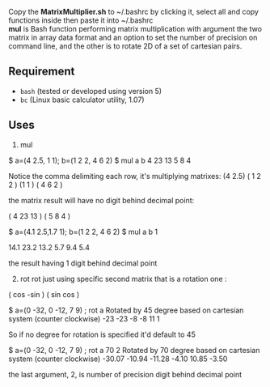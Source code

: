 Copy the **MatrixMultiplier.sh** to ~/.bashrc by clicking it, select all and copy functions inside then paste it into ~/.bashrc   
**mul** is Bash function performing matrix multiplication with argument the two matrix in array data format and an option to set the number of precision on command line, and the other is to rotate 2D of a set of cartesian pairs.

## Requirement  
  - `bash` (tested or developed using version 5)
  - `bc` (Linux basic calculator utility, 1.07)


## Uses
1. mul

$ a=(4 2.5, 1 1); b=(1 2 2, 4 6 2)
$ mul a b
4 23 13 
5 8 4

Notice the comma delimiting each row, it's multiplying matrixes:
(4  2.5)   ( 1 2 2 )
(1   1 )    ( 4 6 2 )

the matrix result will have no digit behind decimal point:

( 4 23 13 )
( 5  8   4  )


$ a=(4.1 2.5,1.7 1); b=(1 2 2, 4 6 2)
$ mul a b 1

14.1 23.2 13.2 
5.7 9.4 5.4

the result having 1 digit behind decimal point

2. rot
rot just using specific second matrix that is a rotation one :

( cos -sin )
( sin cos )

$ a=(0 -32, 0 -12, 7 9) ; rot a 
Rotated by 45 degree based on cartesian system (counter clockwise)
-23 -23 
-8 -8 
11 1

So if no degree for rotation is specified it'd default to 45

$ a=(0 -32, 0 -12, 7 9) ; rot a 70 2
Rotated by 70 degree based on cartesian system (counter clockwise)
-30.07 -10.94 
-11.28 -4.10 
10.85 -3.50 

 the last argument, 2, is number of precision digit behind decimal point
